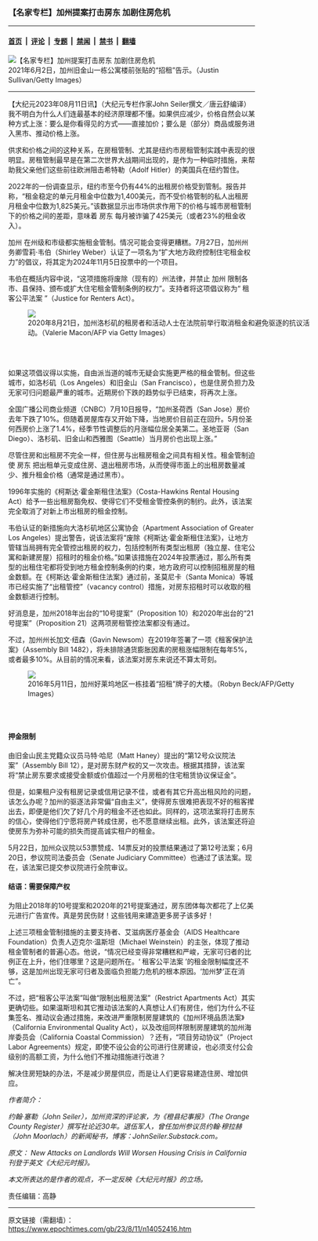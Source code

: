 ### 【名家专栏】加州提案打击房东 加剧住房危机

---

#### [首页](../../../..?n14052416) &nbsp;|&nbsp; [评论](../../../../../epoch-comment?n14052416) &nbsp;|&nbsp; [专题](../../../../../epoch-special?n14052416) &nbsp;|&nbsp; [禁闻](../../../../../epoch-news?n14052416) &nbsp;|&nbsp; [禁书](../../../../../books?n14052416) &nbsp;|&nbsp; [翻墙](https://github.com/gfw-breaker/nogfw/blob/master/README.md?n14052416)


<div><img alt="【名家专栏】加州提案打击房东 加剧住房危机" class="attachment-djy_600_400 size-djy_600_400 wp-post-image" src="https://i.epochtimes.com/assets/uploads/2023/08/id14052421-Apartment-for-rent-870x522-600x400.jpg"/>
<div class="caption">
 2021年6月2日，加州旧金山一栋公寓楼前张贴的“招租”告示。（Justin Sullivan/Getty Images）
</div></div><hr/><div class="post_content" id="artbody" itemprop="articleBody">
 <!-- article content begin -->
 <p>
  【大纪元2023年08月11日讯】（大纪元专栏作家John Seiler撰文／唐云舒编译）我不明白为什么人们连最基本的经济原理都不懂。如果供应减少，价格自然会以某种方式上涨：要么是你看得见的方式——直接加价；要么是（部分）商品或服务进入黑市、推动价格上涨。
 </p>
 <p>
  供求和价格之间的这种关系，在房租管制、尤其是纽约市房租管制实践中表现的很明显。房租管制最早是在第二次世界大战期间出现的，是作为一种临时措施，来帮助我父亲他们这些前往欧洲阻击希特勒（Adolf Hitler）的美国兵在纽约暂住。
 </p>
 <p>
  2022年的一份调查显示，纽约市至今仍有44%的出租房价格受到管制。报告并称，“租金稳定的单元月租金中位数为1,400美元，而不受价格管制的私人出租房月租金中位数为1,825美元。”该数据显示出市场供求作用下的价格与城市房租管制下的价格之间的差距，意味着
  <ok href="https://www.epochtimes.com/gb/tag/%E6%88%BF%E4%B8%9C.html">
   房东
  </ok>
  每月被诈骗了425美元（或者23%的租金收入）。
 </p>
 <p>
  <ok href="https://www.epochtimes.com/gb/tag/%E5%8A%A0%E5%B7%9E.html">
   加州
  </ok>
  在州级和市级都实施租金管制。情况可能会变得更糟糕。7月27日，加州州务卿雪莉‧韦伯（Shirley Weber）认证了一项名为“扩大地方政府控制住宅租金权力”的倡议，将其定为2024年11月5日投票中的一个项目。
 </p>
 <p>
  韦伯在概括内容中说，“这项措施将废除（现有的）州法律，并禁止
  <ok href="https://www.epochtimes.com/gb/tag/%E5%8A%A0%E5%B7%9E.html">
   加州
  </ok>
  限制各市、县保持、颁布或扩大住宅租金管制条例的权力”。支持者将这项倡议称为“
  <ok href="https://www.epochtimes.com/gb/tag/%E7%A7%9F%E5%AE%A2%E5%85%AC%E5%B9%B3%E6%B3%95%E6%A1%88.html">
   租客公平法案
  </ok>
  ”（Justice for Renters Act）。
 </p>
 <figure class="wp-caption aligncenter" style="width: 600px">
  <ok href=" https://www.theepochtimes.com/_next/image?url=https://img.theepochtimes.com/assets/uploads/2020/09/02/GettyImages-1228140778-600x400.jpg&amp;w=1200&amp;q=75 " rel="noreferrer noopener" target="_blank">
   <img class="size-large" src="https://www.theepochtimes.com/_next/image?url=https://img.theepochtimes.com/assets/uploads/2020/09/02/GettyImages-1228140778-600x400.jpg&amp;w=1200&amp;q=75 "/>
  </ok>
  <br/><figcaption class="wp-caption-text">
   2020年8月21日，加州洛杉矶的租房者和活动人士在法院前举行取消租金和避免驱逐的抗议活动。（Valerie Macon/AFP via Getty Images）
  </figcaption><br/>
 </figure><br/>
 <p>
  如果这项倡议得以实施，自由派当道的城市无疑会实施更严格的租金管制。但这些城市，如洛杉矶（Los Angeles）和旧金山（San Francisco），也是住房负担力及无家可归问题最严重的城市。近期房价下跌的趋势似乎已结束，将再次上涨。
 </p>
 <p>
  全国广播公司商业频道（CNBC）7月10日报导，“加州圣荷西（San Jose）房价去年下跌了10%。但随着房屋库存又开始下降，当地房价目前正在回升。5月份圣何西房价上涨了1.4%，经季节性调整后的月涨幅位居全美第二。圣地亚哥（San Diego）、洛杉矶、旧金山和西雅图（Seattle）当月房价也出现上涨。”
 </p>
 <p>
  尽管住房和出租房不完全一样，但住房与出租房租金之间具有相关性。租金管制迫使
  <ok href="https://www.epochtimes.com/gb/tag/%E6%88%BF%E4%B8%9C.html">
   房东
  </ok>
  把出租单元变成住房、退出租房市场，从而使得市面上的出租房数量减少、推升租金价格（通常是通过黑市）。
 </p>
 <p>
  1996年实施的《柯斯达‧霍金斯租住法案》（Costa-Hawkins Rental Housing Act）给予一些出租房豁免权、使得它们不受租金管控条例的制约。此外，该法案完全取消了对新上市出租房的租金控制。
 </p>
 <p>
  韦伯认证的新措施向大洛杉矶地区公寓协会（Apartment Association of Greater Los Angeles）提出警告，说该法案将“废除《柯斯达‧霍金斯租住法案》，让地方管辖当局拥有完全管控出租房的权力，包括控制所有类型出租房（独立屋、住宅公寓和新建房屋）招租时的租金价格。”如果该措施在2024年投票通过，那么所有类型的出租住宅都将受到地方租金控制条例的约束，地方政府可以控制招租房屋的租金数额。在《柯斯达‧霍金斯租住法案》通过前，圣莫尼卡（Santa Monica）等城市已经实施了“出租管控”（vacancy control）措施，对房东招租时可以收取的租金数额进行控制。
 </p>
 <p>
  好消息是，加州2018年出台的“10号提案”（Proposition 10）和2020年出台的“21号提案”（Proposition 21）这两项房租管控法案都没有通过。
 </p>
 <p>
  不过，加州州长加文‧纽森（Gavin Newsom）在2019年签署了一项《租客保护法案》（Assembly Bill 1482），将未排除通货膨胀因素的房租涨幅限制在每年5%，或者最多10%。从目前的情况来看，该法案对房东来说还不算太苛刻。
 </p>
 <figure class="wp-caption aligncenter" style="width: 602px">
  <ok href=" https://www.theepochtimes.com/_next/image?url=https://img.theepochtimes.com/assets/uploads/2016/06/22/GettyImages-530956768-1200x799.jpg&amp;w=1200&amp;q=75 " rel="noreferrer noopener" target="_blank">
   <img class="" src="https://www.theepochtimes.com/_next/image?url=https://img.theepochtimes.com/assets/uploads/2016/06/22/GettyImages-530956768-1200x799.jpg&amp;w=1200&amp;q=75 "/>
  </ok>
  <br/><figcaption class="wp-caption-text">
   2016年5月11日，加州好莱坞地区一栋挂着“招租”牌子的大楼。（Robyn Beck/AFP/Getty Images）
  </figcaption><br/>
 </figure><br/>
 <h4>
  押金限制
 </h4>
 <p>
  由旧金山民主党籍众议员马特‧哈尼（Matt Haney）提出的“第12号众议院法案”（Assembly Bill 12），是对房东财产权的又一次攻击。根据其措辞，该法案将“禁止房东要求或接受金额或价值超过一个月房租的住宅租赁协议保证金”。
 </p>
 <p>
  但是，如果租户没有租房记录或信用记录不佳，或者有其它升高出租风险的问题，该怎么办呢？加州的驱逐法非常偏“自由主义”，使得房东很难把表现不好的租客撵出去，即便是他们欠了好几个月的租金不还也如此。同样的，这项法案将打击房东的信心，使得他们宁愿将房产转成住房，也不愿意继续出租。此外，该法案还将迫使房东为弥补可能的损失而提高诚实租户的租金。
 </p>
 <p>
  5月22日，加州众议院以53票赞成、14票反对的投票结果通过了第12号法案；6月20日，参议院司法委员会（Senate Judiciary Committee）也通过了该法案。现在，该法案已提交参议院进行全院审议。
 </p>
 <h4>
  结语：需要保障产权
 </h4>
 <p>
  为阻止2018年的10号提案和2020年的21号提案通过，房东团体每次都花了上亿美元进行广告宣传。真是劳民伤财！这些钱用来建造更多房子该多好！
 </p>
 <p>
  上述三项租金管制措施的主要支持者、艾滋病医疗基金会（AIDS Healthcare Foundation）负责人迈克尔‧温斯坦（Michael Weinstein）的主张，体现了推动租金管制者的普遍心态。他说，“情况已经变得非常糟糕和严峻，无家可归者的比例正在上升，他们住哪里？这是问题所在。‘
  <ok href="https://www.epochtimes.com/gb/tag/%E7%A7%9F%E5%AE%A2%E5%85%AC%E5%B9%B3%E6%B3%95%E6%A1%88.html">
   租客公平法案
  </ok>
  ’的租金限制幅度还不够，这是加州出现无家可归者及面临负担能力危机的根本原因。‘加州梦’正在消亡”。
 </p>
 <p>
  不过，把“租客公平法案”叫做“限制出租房法案”（Restrict Apartments Act）其实更确切些。如果温斯坦和其它推动该法案的人真想让人们有房住，他们为什么不征集签名、推动议会通过措施，来改进严重限制房屋建筑的《加州环境品质法案》（California Environmental Quality Act），以及改组同样限制房屋建筑的加州海岸委员会（California Coastal Commission）？还有，“项目劳动协议”（Project Labor Agreements）规定，即使不设公会的公司进行住房建设，也必须支付公会级别的高额工资，为什么他们不推动措施进行改进？
 </p>
 <p>
  解决住房短缺的办法，不是减少房屋供应，而是让人们更容易建造住房、增加供应。
 </p>
 <p>
  <em>
   作者简介：
  </em>
 </p>
 <p>
  <em>
   约翰‧塞勒（John Seiler），加州资深的评论家，为《橙县纪事报》（The Orange County Register）撰写社论近30年。退伍军人，曾任加州参议员约翰‧穆拉赫（John Moorlach）的新闻秘书，博客：JohnSeiler.Substack.com。
  </em>
 </p>
 <p>
  <em>
   原文：
   <ok href="https://www.theepochtimes.com/opinion/new-attacks-on-landlords-will-worsen-housing-crisis-in-california-5450101" rel="noopener noreferrer" target="_blank">
    New Attacks on Landlords Will Worsen Housing Crisis in California
   </ok>
   刊登于英文《大纪元时报》。
  </em>
 </p>
 <p>
  <em>
   本文所表达的是作者的观点，不一定反映《大纪元时报》的立场。
  </em>
 </p>
 <p>
  责任编辑：高静
 </p>
 <!-- article content end -->
 <div id="below_article_ad">
 </div>
</div>


---

原文链接（需翻墙）：https://www.epochtimes.com/gb/23/8/11/n14052416.htm